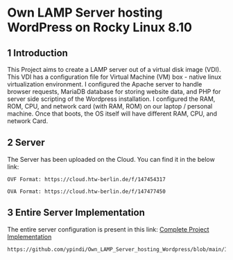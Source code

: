 # Own LAMP Server hosting WordPress on Rocky Linux 8.10

## 1 Introduction
This Project aims to create a LAMP server out of a virtual disk image (VDI). This VDI has a configuration file for Virtual Machine (VM) box - native linux virtualization environment. 
I configured the Apache server to
handle browser requests, MariaDB database for storing website data, and PHP for
server side scripting of the Wordpress installation.
I configured the RAM, ROM, CPU, and network card (with RAM, ROM) 
on our laptop / personal machine. Once that boots, the OS itself will
have different RAM, CPU, and network Card.

## 2 Server
The Server has been uploaded on the Cloud. You can find it in the below link:
```
OVF Format: https://cloud.htw-berlin.de/f/147454317

OVA Format: https://cloud.htw-berlin.de/f/147477450
```

## 3 Entire Server Implementation
The entire server configuration is present in this link:
[Complete Project Implementation](https://github.com/ypindi/Own_LAMP_Server_hosting_Wordpress/blob/main/IT_Security_ProITD_Yashwanth_Pindi_s0590681.pdf)
```
https://github.com/ypindi/Own_LAMP_Server_hosting_Wordpress/blob/main/IT_Security_ProITD_Yashwanth_Pindi_s0590681.pdf
```

